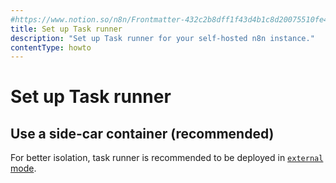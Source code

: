 ```yaml
---
#https://www.notion.so/n8n/Frontmatter-432c2b8dff1f43d4b1c8d20075510fe4
title: Set up Task runner
description: "Set up Task runner for your self-hosted n8n instance."
contentType: howto
---
```


# Set up Task runner

## Use a side-car container (recommended)

For better isolation, task runner is recommended to be deployed in [`external` mode](/hosting/configuration/task-runner).
